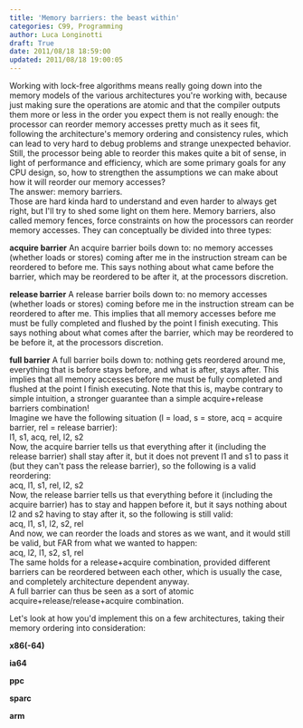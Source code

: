 ```yaml
---
title: 'Memory barriers: the beast within'
categories: C99, Programming
author: Luca Longinotti
draft: True
date: 2011/08/18 18:59:00
updated: 2011/08/18 19:00:05
---
```

Working with lock-free algorithms means really going down into the memory models of the various architectures
you're working with, because just making sure the operations are atomic and that the compiler outputs them
more or less in the order you expect them is not really enough: the processor can reorder memory accesses
pretty much as it sees fit, following the architecture's memory ordering and consistency rules, which can
lead to very hard to debug problems and strange unexpected behavior. Still, the processor being able to reorder
this makes quite a bit of sense, in light of performance and efficiency, which are some primary goals for any
CPU design, so, how to strengthen the assumptions we can make about how it will reorder our memory accesses?  
The answer: memory barriers.  
Those are hard kinda hard to understand and even harder to always get right, but I'll try to shed some light on
them here. Memory barriers, also called memory fences, force constraints on how the processors can reorder
memory accesses. They can conceptually be divided into three types:

**acquire barrier**
An acquire barrier boils down to: no memory accesses (whether loads or stores) coming after me in the instruction
stream can be reordered to before me. This says nothing about what came before the barrier, which may be reordered
to be after it, at the processors discretion.

**release barrier**
A release barrier boils down to: no memory accesses (whether loads or stores) coming before me in the instruction
stream can be reordered to after me. This implies that all memory accesses before me must be fully completed and
flushed by the point I finish executing. This says nothing about what comes after the barrier, which may be
reordered to be before it, at the processors discretion.

**full barrier**
A full barrier boils down to: nothing gets reordered around me, everything that is before stays before, and what
is after, stays after. This implies that all memory accesses before me must be fully completed and flushed at
the point I finish executing. Note that this is, maybe contrary to simple intuition, a stronger guarantee than
a simple acquire+release barriers combination!  
Imagine we have the following situation (l = load, s = store, acq = acquire barrier, rel = release barrier):  
l1, s1, acq, rel, l2, s2  
Now, the acquire barrier tells us that everything after it (including the release barrier) shall stay after it,
but it does not prevent l1 and s1 to pass it (but they can't pass the release barrier), so the following is
a valid reordering:  
acq, l1, s1, rel, l2, s2  
Now, the release barrier tells us that everything before it (including the acquire barrier) has to stay and
happen before it, but it says nothing about l2 and s2 having to stay after it, so the following is still valid:  
acq, l1, s1, l2, s2, rel  
And now, we can reorder the loads and stores as we want, and it would still be valid, but FAR from what we
wanted to happen:  
acq, l2, l1, s2, s1, rel  
The same holds for a release+acquire combination, provided different barriers can be reordered between each
other, which is usually the case, and completely architecture dependent anyway.  
A full barrier can thus be seen as a sort of atomic acquire+release/release+acquire combination.

Let's look at how you'd implement this on a few architectures, taking their memory ordering into consideration:

**x86(-64)**


**ia64**


**ppc**


**sparc**


**arm**
